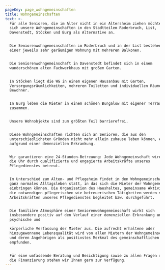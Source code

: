 ```yaml
---
pageKey: page_wohngemeinschaften
title: Wohngemeinschaften
text: >-
  Für alle Senioren, die im Alter nicht in ein Altersheim ziehen möchten, bieten
  sich unsere Wohngemeinschaften in den Stadtteilen Roderbruch, List,
  Davenstedt, Stöcken und Burg als Alternative an.


  Die Seniorenwohngemeinschaften im Roderbruch und in der List bestehen aus
  einer jeweils sehr geräumigen Wohnung mit mehreren Balkonen.


  Die Seniorenwohngemeinschaft in Davenstedt befindet sich in einem
  wunderschönen alten Fachwerkhaus mit großem Garten.


  In Stöcken liegt die WG in einem eigenen Hausanbau mit Garten,
  Versorgungsräumlichkeiten, mehreren Toiletten und individuellen Räumen für die
  Bewohner.


  In Burg leben die Mieter in einem schönen Bungalow mit eigener Terrasse
  zusammen.


  Unsere Wohnobjekte sind zum größten Teil barrierefrei.


  Diese Wohngemeinschaften richten sich an Senioren, die aus den
  unterschiedlichsten Gründen nicht mehr allein zuhause leben können, etwa
  aufgrund einer demenziellen Erkrankung.


  Wir garantieren eine 24-Stunden-Betreuung: Jede Wohngemeinschaft wird rund um
  die Uhr durch qualifizierte und engagierte Arbeitskräfte unseres
  Pflegedienstes betreut.


  Im Unterschied zum Alten- und Pflegeheim findet in den Wohngemeinschaften ein
  ganz normales Alltagsleben statt, in das sich die Mieter der Wohngemeinschaft
  einbringen können. Die Organisation des Haushaltes, gemeinsame Aktivitäten und
  die notwendigen pflegerischen wie betreuerischen Tätigkeiten werden von den
  Arbeitskräften unseres Pflegedienstes begleitet bzw. durchgeführt.


  Die familiäre Atmosphäre einer Seniorenwohngemeinschaft wirkt sich
  insbesondere positiv auf den Verlauf einer demenziellen Erkrankung und auf die
  psychische und

  körperliche Verfassung der Mieter aus. Die aufrecht erhaltene oder
  hinzugewonnene Lebensqualität wird von allen Mietern der Wohngemeinschaften
  und deren Angehörigen als positivstes Merkmal des gemeinschaftlichen Lebens
  empfunden.


  Für eine umfassende Beratung und Besichtigung sowie zu allen Fragen rund um
  die Finanzierung stehen wir Ihnen gern zur Verfügung.
---
```


